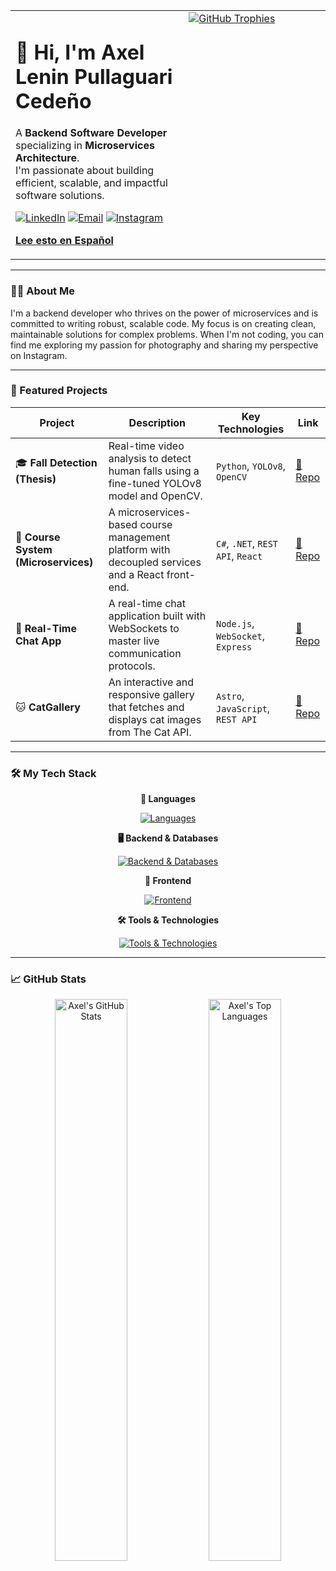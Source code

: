 <div align="center">
  <table>
    <tr>
      <td valign="top" align="left">
        <h1>👋 Hi, I'm Axel Lenin Pullaguari Cedeño</h1>
        <p>
          A <strong>Backend Software Developer</strong> specializing in <strong>Microservices Architecture</strong>.<br>
          I'm passionate about building efficient, scalable, and impactful software solutions.
        </p>
        <p>
          <a href="https://www.linkedin.com/in/axel-pullaguari/" target="_blank"><img src="https://img.shields.io/badge/LinkedIn-0077B5?style=for-the-badge&logo=linkedin&logoColor=white" alt="LinkedIn"/></a>
          <a href="mailto:axel_2008ec@hotmail.com"><img src="https://img.shields.io/badge/Email-0078D4?style=for-the-badge&logo=microsoft-outlook&logoColor=white" alt="Email"/></a>
          <a href="https://www.instagram.com/axenight/" target="_blank"><img src="https://img.shields.io/badge/Instagram-E4405F?style=for-the-badge&logo=instagram&logoColor=white" alt="Instagram"/></a>
        </p>
        <p>
          <b><a href="https://github.com/ALPullaguariSW/ALPullaguariSW-es">Lee esto en Español</a></b>
        </p>
      </td>
      <td valign="top" width="45%">
       <a href="https://github.com/ALPullaguariSW">
    <img 
      src="https://github-profile-trophy.vercel.app/?username=ALPullaguariSW&theme=gruvbox&no-frame=true&margin-w=10&row=2&column=3" 
      alt="GitHub Trophies"
    />
  </a>
      </td>
    </tr>
  </table>
</div>

---

### 👨‍💻 About Me

I'm a backend developer who thrives on the power of microservices and is committed to writing robust, scalable code. My focus is on creating clean, maintainable solutions for complex problems. When I'm not coding, you can find me exploring my passion for photography and sharing my perspective on Instagram.

---

### 🚀 Featured Projects

| Project | Description | Key Technologies | Link |
|---|---|---|---|
| 🎓 **Fall Detection (Thesis)** | Real-time video analysis to detect human falls using a fine-tuned YOLOv8 model and OpenCV. | `Python`, `YOLOv8`, `OpenCV` | [🔗 Repo](https://github.com/ALPullaguariSW/Detect_Notify_Accidents) |
| 🏫 **Course System (Microservices)** | A microservices-based course management platform with decoupled services and a React front-end. | `C#`, `.NET`, `REST API`, `React` | [🔗 Repo](https://github.com/ALPullaguariSW/CoursesSystem) |
| 💬 **Real-Time Chat App** | A real-time chat application built with WebSockets to master live communication protocols. | `Node.js`, `WebSocket`, `Express` | [🔗 Repo](https://github.com/ALPullaguariSW/App-Chat) |
| 🐱 **CatGallery** | An interactive and responsive gallery that fetches and displays cat images from The Cat API. | `Astro`, `JavaScript`, `REST API` | [🔗 Repo](https://github.com/ALPullaguariSW/CatGallery) |

---

### 🛠️ My Tech Stack

<div align="center">

**🧠 Languages**  
<p>
  <a href="https://skillicons.dev">
    <img src="https://skillicons.dev/icons?i=python,java,cs,cpp" alt="Languages"/>
  </a>
</p>

**🖥️ Backend & Databases**  
<p>
  <a href="https://skillicons.dev">
    <img src="https://skillicons.dev/icons?i=dotnet,nodejs,express,mysql,sqlserver,mongodb" alt="Backend & Databases"/>
  </a>
</p>

**🎨 Frontend**  
<p>
  <a href="https://skillicons.dev">
    <img src="https://skillicons.dev/icons?i=react,vite,astro,js,html,css" alt="Frontend"/>
  </a>
</p>

**🛠️ Tools & Technologies**  
<p>
  <a href="https://skillicons.dev">
    <img src="https://skillicons.dev/icons?i=git,github,vscode,visualstudio,opencv,postman" alt="Tools & Technologies"/>
  </a>
</p>

</div>

---

### 📈 GitHub Stats

<div align="center">
  <img width="48%" src="https://github-readme-stats.vercel.app/api?username=ALPullaguariSW&show_icons=true&theme=radical&hide_border=true&count_private=true&rank_icon=github" alt="Axel's GitHub Stats" />
  <img width="48%" src="https://github-readme-stats.vercel.app/api/top-langs/?username=ALPullaguariSW&layout=compact&theme=radical&hide_border=true" alt="Axel's Top Languages"/>
</div>
